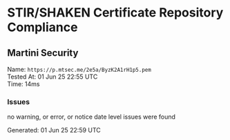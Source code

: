 # STIR/SHAKEN Certificate Repository Compliance

## Martini Security

Name: `https://p.mtsec.me/2e5a/ByzK2A1rH1p5.pem`\
Tested At: 01 Jun 25 22:55 UTC\
Time: 14ms

### Issues

no warning, or error, or notice date level issues were found

Generated: 01 Jun 25 22:59 UTC